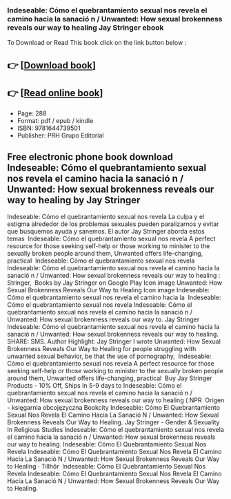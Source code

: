 ### Indeseable: Cómo el quebrantamiento sexual nos revela el camino hacia la sanació n / Unwanted: How sexual brokenness reveals our way to healing Jay Stringer ebook

To Download or Read This book click on the link button below :

## 👉  [**[Download book](http://ebooksharez.info/download.php?group=book&from=github.com&id=709669&lnk=1062 "Download book")**]

## 👉  [**[Read online book](http://ebooksharez.info/download.php?group=book&from=github.com&id=709669&lnk=1062 "Read online book")**]


* Page: 288
* Format: pdf / epub / kindle
* ISBN: 9781644739501
* Publisher: PRH Grupo Editorial



## Free electronic phone book download Indeseable: Cómo el quebrantamiento sexual nos revela el camino hacia la sanació n / Unwanted: How sexual brokenness reveals our way to healing by Jay Stringer 



 Indeseable: Cómo el quebrantamiento sexual nos revela La culpa y el estigma alrededor de los problemas sexuales pueden paralizarnos y evitar que busquemos ayuda y sanemos. El autor Jay Stringer aborda estos temas 
 Indeseable: Cómo el quebrantamiento sexual nos revela A perfect resource for those seeking self-help or those working to minister to the sexually broken people around them, Unwanted offers life-changing, practical 
 Indeseable: Cómo el quebrantamiento sexual nos revela Indeseable: Cómo el quebrantamiento sexual nos revela el camino hacia la sanació n / Unwanted: How sexual brokenness reveals our way to healing : Stringer, 
 Books by Jay Stringer on Google Play Icon image Unwanted: How Sexual Brokenness Reveals Our Way to Healing Icon image Indeseable: Cómo el quebrantamiento sexual nos revela el camino hacia la 
 Indeseable: Cómo el quebrantamiento sexual nos revela Indeseable: Cómo el quebrantamiento sexual nos revela el camino hacia la sanació n / Unwanted: How sexual brokenness reveals our way to.
 Jay Stringer Indeseable: Cómo el quebrantamiento sexual nos revela el camino hacia la sanació n / Unwanted: How sexual brokenness reveals our way to healing. SHARE: SMS.
 Author Highlight: Jay Stringer I wrote Unwanted: How Sexual Brokenness Reveals Our Way to Healing for people struggling with unwanted sexual behavior, be that the use of pornography, 
 Indeseable: Cómo el quebrantamiento sexual nos revela A perfect resource for those seeking self-help or those working to minister to the sexually broken people around them, Unwanted offers life-changing, practical 
 Buy Jay Stringer Products - 10% Off, Ships In 5-9 days to Indeseable: Cómo el quebrantamiento sexual nos revela el camino hacia la sanació n / Unwanted: How sexual brokenness reveals our way to healing ( NPR 
 Origen - księgarnia obcojęzyczna Bookcity Indeseable: Cómo El Quebrantamiento Sexual Nos Revela El Camino Hacia La Sanació N / Unwanted: How Sexual Brokenness Reveals Our Way to Healing.
 Jay Stringer - Gender &amp; Sexuality In Religious Studies Indeseable: Cómo el quebrantamiento sexual nos revela el camino hacia la sanació n / Unwanted: How sexual brokenness reveals our way to healing.
 Indeseable: Cómo El Quebrantamiento Sexual Nos Revela Indeseable: Cómo El Quebrantamiento Sexual Nos Revela El Camino Hacia La Sanació N / Unwanted: How Sexual Brokenness Reveals Our Way to Healing · Tillhör 
 Indeseable: Cómo El Quebrantamiento Sexual Nos Revela Indeseable: Cómo El Quebrantamiento Sexual Nos Revela El Camino Hacia La Sanació N / Unwanted: How Sexual Brokenness Reveals Our Way to Healing.





